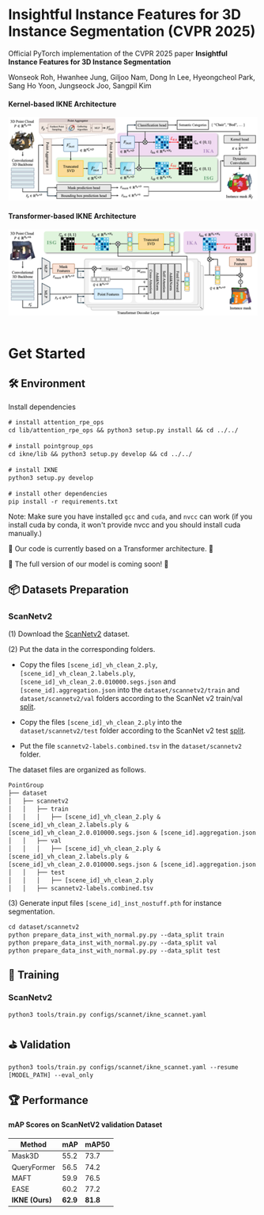 # Insightful Instance Features for 3D Instance Segmentation (CVPR 2025)

Official PyTorch implementation of the CVPR 2025 paper **Insightful Instance Features for 3D Instance Segmentation**

Wonseok Roh, Hwanhee Jung, Giljoo Nam, Dong In Lee, Hyeongcheol Park, Sang Ho Yoon, Jungseock Joo, Sangpil Kim

#### Kernel-based IKNE Architecture
<div align="center">
  <img src="figs/IKNE_kernel.png"/>
</div>

#### Transformer-based IKNE Architecture
<div align="center">
  <img src="figs/IKNE_trans.png"/>
</div>

</br>

# Get Started

## 🛠 Environment

Install dependencies
```
# install attention_rpe_ops
cd lib/attention_rpe_ops && python3 setup.py install && cd ../../

# install pointgroup_ops
cd ikne/lib && python3 setup.py develop && cd ../../

# install IKNE
python3 setup.py develop

# install other dependencies
pip install -r requirements.txt
```

Note: Make sure you have installed `gcc` and `cuda`, and `nvcc` can work (if you install cuda by conda, it won't provide nvcc and you should install cuda manually.)

🤖 Our code is currently based on a Transformer architecture. 🤖

👾 The full version of our model is coming soon! 👾

## 📦 Datasets Preparation

### ScanNetv2
(1) Download the [ScanNetv2](http://www.scan-net.org/) dataset.

(2) Put the data in the corresponding folders. 
* Copy the files `[scene_id]_vh_clean_2.ply`,  `[scene_id]_vh_clean_2.labels.ply`,  `[scene_id]_vh_clean_2.0.010000.segs.json`  and `[scene_id].aggregation.json`  into the `dataset/scannetv2/train` and `dataset/scannetv2/val` folders according to the ScanNet v2 train/val [split](https://github.com/ScanNet/ScanNet/tree/master/Tasks/Benchmark). 

* Copy the files `[scene_id]_vh_clean_2.ply` into the `dataset/scannetv2/test` folder according to the ScanNet v2 test [split](https://github.com/ScanNet/ScanNet/tree/master/Tasks/Benchmark). 

* Put the file `scannetv2-labels.combined.tsv` in the `dataset/scannetv2` folder.

The dataset files are organized as follows.
```
PointGroup
├── dataset
│   ├── scannetv2
│   │   ├── train
│   │   │   ├── [scene_id]_vh_clean_2.ply & [scene_id]_vh_clean_2.labels.ply & [scene_id]_vh_clean_2.0.010000.segs.json & [scene_id].aggregation.json
│   │   ├── val
│   │   │   ├── [scene_id]_vh_clean_2.ply & [scene_id]_vh_clean_2.labels.ply & [scene_id]_vh_clean_2.0.010000.segs.json & [scene_id].aggregation.json
│   │   ├── test
│   │   │   ├── [scene_id]_vh_clean_2.ply 
│   │   ├── scannetv2-labels.combined.tsv
```

(3) Generate input files `[scene_id]_inst_nostuff.pth` for instance segmentation.
```
cd dataset/scannetv2
python prepare_data_inst_with_normal.py.py --data_split train
python prepare_data_inst_with_normal.py.py --data_split val
python prepare_data_inst_with_normal.py.py --data_split test
```

## 🎾 Training

### ScanNetv2
```
python3 tools/train.py configs/scannet/ikne_scannet.yaml
```

## ⛳ Validation
```
python3 tools/train.py configs/scannet/ikne_scannet.yaml --resume [MODEL_PATH] --eval_only
```

## 🏆 Performance

#### mAP Scores on ScanNetV2 validation Dataset
| Method           | mAP | mAP50 |
|------------------|---------|---------|
| Mask3D           | 55.2    | 73.7    |
| QueryFormer      | 56.5    | 74.2    |
| MAFT             | 59.9    | 76.5    |
| EASE             | 60.2    | 77.2    |
| **IKNE (Ours)**  | **62.9**    | **81.8**    |

